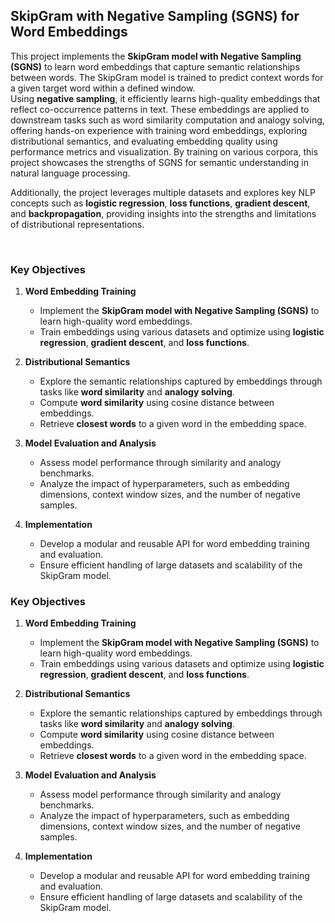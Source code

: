 ## **SkipGram with Negative Sampling (SGNS) for Word Embeddings**

This project implements the **SkipGram model with Negative Sampling (SGNS)** to learn word embeddings that capture semantic relationships between words. The SkipGram model is trained to predict context words for a given target word within a defined window.  
Using **negative sampling**, it efficiently learns high-quality embeddings that reflect co-occurrence patterns in text. These embeddings are applied to downstream tasks such as word similarity computation and analogy solving, offering hands-on experience with training word embeddings, exploring distributional semantics, and evaluating embedding quality using performance metrics and visualization. By training on various corpora, this project showcases the strengths of SGNS for semantic understanding in natural language processing.

Additionally, the project leverages multiple datasets and explores key NLP concepts such as **logistic regression**, **loss functions**, **gradient descent**, and **backpropagation**, providing insights into the strengths and limitations of distributional representations.

&nbsp;
### **Key Objectives**

1. **Word Embedding Training**  
   - Implement the **SkipGram model with Negative Sampling (SGNS)** to learn high-quality word embeddings.  
   - Train embeddings using various datasets and optimize using **logistic regression**, **gradient descent**, and **loss functions**.

2. **Distributional Semantics**  
   - Explore the semantic relationships captured by embeddings through tasks like **word similarity** and **analogy solving**.  
   - Compute **word similarity** using cosine distance between embeddings.  
   - Retrieve **closest words** to a given word in the embedding space.  

3. **Model Evaluation and Analysis**  
   - Assess model performance through similarity and analogy benchmarks.  
   - Analyze the impact of hyperparameters, such as embedding dimensions, context window sizes, and the number of negative samples.

4. **Implementation**  
   - Develop a modular and reusable API for word embedding training and evaluation.  
   - Ensure efficient handling of large datasets and scalability of the SkipGram model.

### **Key Objectives**

1. **Word Embedding Training**  
   - Implement the **SkipGram model with Negative Sampling (SGNS)** to learn high-quality word embeddings.  
   - Train embeddings using various datasets and optimize using **logistic regression**, **gradient descent**, and **loss functions**.

2. **Distributional Semantics**  
   - Explore the semantic relationships captured by embeddings through tasks like **word similarity** and **analogy solving**.  
   - Compute **word similarity** using cosine distance between embeddings.  
   - Retrieve **closest words** to a given word in the embedding space.  

3. **Model Evaluation and Analysis**  
   - Assess model performance through similarity and analogy benchmarks.  
   - Analyze the impact of hyperparameters, such as embedding dimensions, context window sizes, and the number of negative samples.

4. **Implementation**  
   - Develop a modular and reusable API for word embedding training and evaluation.  
   - Ensure efficient handling of large datasets and scalability of the SkipGram model.
